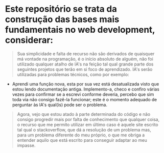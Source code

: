 # Este repositório se trata da construção das bases mais fundamentais no web development, considerar:
>Sua simplicidade e falta de recurso não são derivados de quaisquer má vontade na programação, é o início absoluto de alguém, não foi utilizado qualquer atalho de IA's na
feição tal qual grande parte dos seguintes projetos que terão em si foco de aprendizado. IA's serão utilizadas para problemas técnicos, como por exemplo: 
- Aprendi uma função nova, esta por sua vez está desatualizada visto que estou lendo documentação antiga. Implemento-a, checo e confiro várias vezes para confirmar se a escrevi
conforme deveria, percebo que sim toda via não consigo fazê-la funcionar; este é o momento adequado de perguntar às IA's qual(is) pode ser o problema.

>Agora, vejo que estou atado à parte determinada do código e não consigo progredir mais por falta de conhecimento que qualquer coisa, o recurso que me permito utilizar em último caso é
aquele site escrito tal qual o stackoverflow, que dá a resolução de um problema mas, para um problema diferente do meu próprio, o que me obriga a entender aquilo que está escrito para conseguir
adaptar ao meu impasse.
